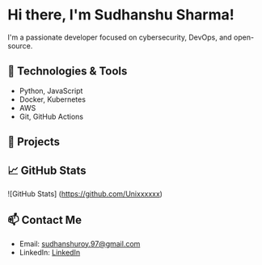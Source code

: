 # Hi there, I'm Sudhanshu Sharma!
I'm a passionate developer focused on cybersecurity, DevOps, and open-source.
## 🔧 Technologies & Tools 
- Python, JavaScript
- Docker, Kubernetes
- AWS
- Git, GitHub Actions
## 🚀 Projects 
## 📈 GitHub Stats
![GitHub Stats] (https://github.com/Unixxxxxx)
## 📫 Contact Me 
- Email: sudhanshuroy.97@gmail.com
- LinkedIn: [LinkedIn](https://www.linkedin.com/in/sudhanshu-kumar-281a84204/)
